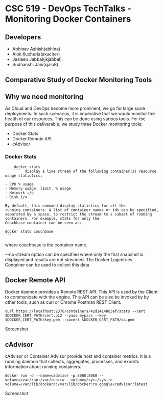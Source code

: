 # CSC 519 - DevOps TechTalks - Monitoring Docker Containers

## Developers

- Abhinav Ashish(abhina)
- Alok Kucheria(akucher)
- Jasleen Jabbal(jkjabbal)
- Sudhanshi Jain(sjain8)

## Comparative Study of Docker Monitoring Tools

## Why we need monitoring

As Cloud and DevOps become more prominent, we go for large scale deployments. In such scenarios, it is imperative that we would monitor the health of our resources. This can be done using various tools. For the purpose of this deliverable, we study three Docker monitoring tools:

- Docker Stats
- Docker Remote API
- cAdvisor

### Docker Stats

```
	docker stats
	```  display a live stream of the following container(s) resource usage statistics:

- CPU % usage
- Memory usage, limit, % usage
- Network i/o
- Disk i/o

By default, this command display statistics for all the running containers. A list of container names or ids can be specified, separated by a space, to restrict the stream to a subset of running containers. For example, stats for only the
Couchbase container can be seen as:

```
	docker stats couchbase
	```

where couchbase is the container name.

--no-stream option can be specified where only the first snapshot is displayed and results are not streamed. The Docker Logentries Container can be used to collect
this data.

## Docker Remote API

Docker daemon provides a Remote REST API. This API is used by the Client to communicate with the engine. This API can be also be invoked by by other tools, such as curl or Chrome Postman REST Client.

`curl https://localhost:2376/containers/42d1414883af/stats --cert $DOCKER_CERT_PATH/cert.p12 --pass mypass --key $DOCKER_CERT_PATH/key.pem --cacert $DOCKER_CERT_PATH/ca.pem`

Screenshot

## cAdvisor

cAdvisor or Container Advisor provide host and container metrics. It is a running daemon that collects, aggregates, processes, and exports information about running containers.

`docker run -d --name=cadvisor -p 8080:8080 --volume=/var/run:/var/run:rw --volume=/sys:/sys:ro --volume=/var/lib/docker/:/var/lib/docker:ro google/cadvisor:latest`

Screenshot
